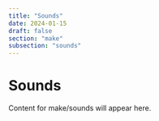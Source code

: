 ```yaml
---
title: "Sounds"
date: 2024-01-15
draft: false
section: "make"
subsection: "sounds"
---
```


# Sounds

Content for make/sounds will appear here.
